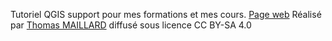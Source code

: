 Tutoriel QGIS support pour mes formations et mes cours.
[Page web](https://thomacarto.github.io/Guide_QGIS/co/publi_GUIDE_SIG.html)
Réalisé par [Thomas MAILLARD](https://www.coopalpha-formation.fr/formateur/thomas-maillard/)
diffusé sous licence CC BY-SA 4.0
